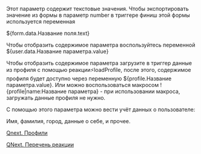 
Этот параметр содержит текстовые значения. Чтобы экспортировать значение из формы в параметр number в триггере финиш этой формы используется переменная 

${form.data.Название поля.text}

Чтобы отобразить содержимое параметра воспользуйтесь переменной ${user.data.Название параметра.value}

Чтобы отобразить содержимое параметра загрузите в триггер данные из профиля с помощью реакции⚡️loadProfile, после этого, содержимое профиля будет доступно через переменную ${profile.Название параметра.value}. Или можно воспользоваться макросом !{profile|name:Название параметра} - при использовании макроса, загружать данные профиля не нужно.

С помощью этого параметра можно вести учёт данных о пользователе:

Имя, фамилия, город, данные о себе, и прочее.



[Qnext. Профили](/ph/QNext-admin-profile-about-04-25)

[QNext. Перечень реакции](/ph/QNext-admin-reaction-about-05-01)